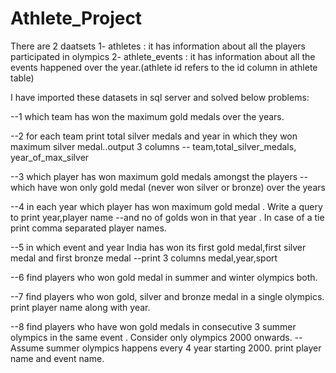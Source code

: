 # Athlete_Project
 There are 2 daatsets 
1- athletes : it has information about all the players participated in olympics
2- athlete_events : it has information about all the events happened over the year.(athlete id refers to the id column in athlete table)

   I have imported these datasets in sql server and solved below problems:


 --1 which team has won the maximum gold medals over the years.

--2 for each team print total silver medals and year in which they won maximum silver medal..output 3 columns
-- team,total_silver_medals, year_of_max_silver

--3 which player has won maximum gold medals  amongst the players 
--which have won only gold medal (never won silver or bronze) over the years

--4 in each year which player has won maximum gold medal . Write a query to print year,player name 
--and no of golds won in that year . In case of a tie print comma separated player names.

--5 in which event and year India has won its first gold medal,first silver medal and first bronze medal
--print 3 columns medal,year,sport

--6 find players who won gold medal in summer and winter olympics both.

--7 find players who won gold, silver and bronze medal in a single olympics. print player name along with year.

--8 find players who have won gold medals in consecutive 3 summer olympics in the same event . Consider only olympics 2000 onwards. 
--Assume summer olympics happens every 4 year starting 2000. print player name and event name.






